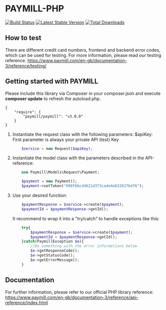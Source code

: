 PAYMILL-PHP
===========

[![Build Status](https://travis-ci.org/paymill/paymill-php.png)](https://travis-ci.org/paymill/paymill-php)
[![Latest Stable Version](https://poser.pugx.org/paymill/paymill/v/stable.png)](https://packagist.org/packages/paymill/paymill)
[![Total Downloads](https://poser.pugx.org/paymill/paymill/downloads.png)](https://packagist.org/packages/paymill/paymill)

How to test
-----------
There are different credit card numbers, frontend and backend error codes, which can be used for testing.
For more information, please read our testing reference.
https://www.paymill.com/en-gb/documentation-3/reference/testing/


Getting started with PAYMILL
----------------------------

Please include this library via Composer in your composer.json and execute **composer update** to refresh the autoload.php.

```
{
    "require": {
        "paymill/paymill": "v3.0.0"
    }
}
```

1.  Instantiate the request class with the following parameters:
    $apiKey: First parameter is always your private API (test) Key

    ```php
        $service = new Request($apiKey);
    ```
2.  Instantiate the model class with the parameters described in the API-reference:
    ```php
        use Paymill\Models\Request\Payment;

        $payment = new Payment();
        $payment->setToken("098f6bcd4621d373cade4e832627b4f6");
    ```
3.  Use your desired function:

    ```php
        $paymentResponse = $service->create($payment);
        $paymentId = $paymentResponse->getId();
    ```

    It recommend to wrap it into a "try/catch" to handle exceptions like this:
    ```php
        try{
            $paymentResponse = $service->create($payment);
            $paymentId = $paymentResponse->getId();
        }catch(PaymillException $e){
            //Do something with the error informations below
            $e->getResponseCode();
            $e->getStatusCode();
            $e->getErrorMessage();
        }
    ```

Documentation
--------------

For further information, please refer to our official PHP library reference: https://www.paymill.com/en-gb/documentation-3/reference/api-reference/index.html
